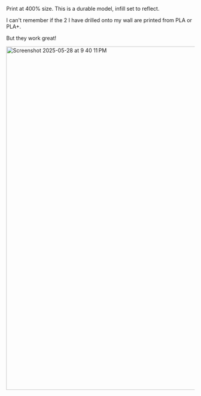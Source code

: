 Print at 400% size. This is a durable model, infill set to reflect. 

I can't remember if the 2 I have drilled onto my wall 
are printed from PLA or PLA+.

But they work great!

<img width="920" alt="Screenshot 2025-05-28 at 9 40 11 PM" src="https://github.com/user-attachments/assets/04a12fa0-b792-49cb-906d-fd4ce832d280" />
